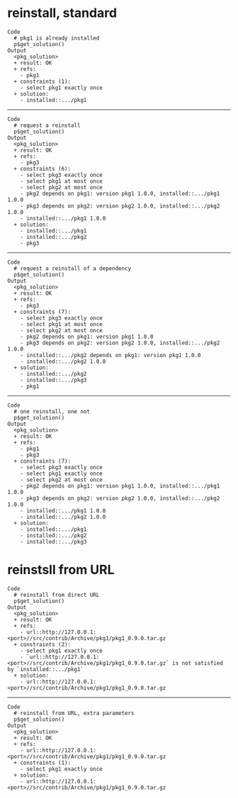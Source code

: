 # reinstall, standard

    Code
      # pkg1 is already installed
      p$get_solution()
    Output
      <pkg_solution>
      + result: OK
      + refs:
        - pkg1
      + constraints (1):
        - select pkg1 exactly once
      + solution:
        - installed::.../pkg1

---

    Code
      # request a reinstall
      p$get_solution()
    Output
      <pkg_solution>
      + result: OK
      + refs:
        - pkg3
      + constraints (6):
        - select pkg3 exactly once
        - select pkg1 at most once
        - select pkg2 at most once
        - pkg2 depends on pkg1: version pkg1 1.0.0, installed::.../pkg1 1.0.0
        - pkg3 depends on pkg2: version pkg2 1.0.0, installed::.../pkg2 1.0.0
        - installed::.../pkg1 1.0.0
      + solution:
        - installed::.../pkg1
        - installed::.../pkg2
        - pkg3

---

    Code
      # request a reinstall of a dependency
      p$get_solution()
    Output
      <pkg_solution>
      + result: OK
      + refs:
        - pkg3
      + constraints (7):
        - select pkg3 exactly once
        - select pkg1 at most once
        - select pkg2 at most once
        - pkg2 depends on pkg1: version pkg1 1.0.0
        - pkg3 depends on pkg2: version pkg2 1.0.0, installed::.../pkg2 1.0.0
        - installed::.../pkg2 depends on pkg1: version pkg1 1.0.0
        - installed::.../pkg2 1.0.0
      + solution:
        - installed::.../pkg2
        - installed::.../pkg3
        - pkg1

---

    Code
      # one reinstall, one not
      p$get_solution()
    Output
      <pkg_solution>
      + result: OK
      + refs:
        - pkg1
        - pkg3
      + constraints (7):
        - select pkg3 exactly once
        - select pkg1 exactly once
        - select pkg2 at most once
        - pkg2 depends on pkg1: version pkg1 1.0.0, installed::.../pkg1 1.0.0
        - pkg3 depends on pkg2: version pkg2 1.0.0, installed::.../pkg2 1.0.0
        - installed::.../pkg1 1.0.0
        - installed::.../pkg2 1.0.0
      + solution:
        - installed::.../pkg1
        - installed::.../pkg2
        - installed::.../pkg3

# reinstsll from URL

    Code
      # reinstall from direct URL
      p$get_solution()
    Output
      <pkg_solution>
      + result: OK
      + refs:
        - url::http://127.0.0.1:<port>//src/contrib/Archive/pkg1/pkg1_0.9.0.tar.gz
      + constraints (2):
        - select pkg1 exactly once
        - `url::http://127.0.0.1:<port>//src/contrib/Archive/pkg1/pkg1_0.9.0.tar.gz` is not satisfied by `installed::.../pkg1`
      + solution:
        - url::http://127.0.0.1:<port>//src/contrib/Archive/pkg1/pkg1_0.9.0.tar.gz

---

    Code
      # reinstall from URL, extra parameters
      p$get_solution()
    Output
      <pkg_solution>
      + result: OK
      + refs:
        - url::http://127.0.0.1:<port>//src/contrib/Archive/pkg1/pkg1_0.9.0.tar.gz
      + constraints (1):
        - select pkg1 exactly once
      + solution:
        - url::http://127.0.0.1:<port>//src/contrib/Archive/pkg1/pkg1_0.9.0.tar.gz

